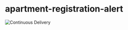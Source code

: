 # apartment-registration-alert

![Continuous Delivery](https://github.com/hyrepo/apartment-registration-alert/actions/workflows/cd.yml/badge.svg)